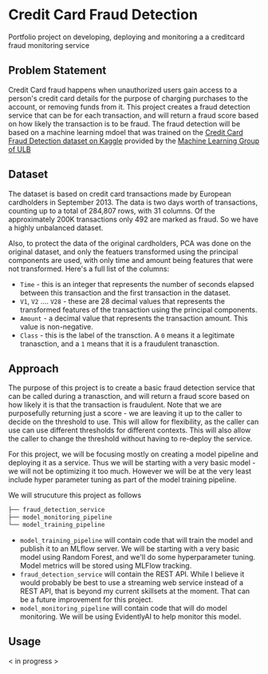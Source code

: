 # Credit Card Fraud Detection 
Portfolio project on developing, deploying and monitoring a a creditcard fraud monitoring service

## Problem Statement 

Credit Card fraud happens when unauthorized users gain access to a person's credit card details for the purpose of charging purchases to the account, or removing funds from it.  This project creates a fraud detection service that can be for each transaction, and will return a fraud score based on how likely the transaction is to be fraud. The fraud detection will be based on a machine learning mdoel that was trained on the [Credit Card Fraud Detection dataset on Kaggle](https://www.kaggle.com/datasets/mlg-ulb/creditcardfraud) provided by the [Machine Learning Group of ULB](https://mlg.ulb.ac.be/)

## Dataset

The dataset is based on credit card transactions made by European cardholders in September 2013. The data is two days worth of transactions, counting up to a total of 284,807 rows, with 31 columns. Of the approximately 200K transactions only 492 are marked as fraud. So we have a highly unbalanced dataset.

Also, to protect the data of the original cardholders, PCA was done on the original dataset, and only the featuers transformed using the principal components are used, with only time and amount being features that were not transformed. Here's a full list of the columns:

  - `Time` - this is an integer that represents the number of seconds elapsed between this transaction and the first transaction in the dataset.
  - `V1`, `V2` .... `V28` - these are 28 decimal values that represents the transformed features of the transaction using the principal components.
  - `Amount` - a decimal value that represents the transaction amount. This value is non-negative.
  - `Class` - this is the label of the transction. A `0` means it a legitimate tranasction, and a `1` means that it is a fraudulent tranasction.

## Approach

The purpose of this project is to create a basic fraud detection service that can be called during a tranasction, and will return a fraud score based on how likely it is that the transaction is fraudulent. Note that we are purposefully returning just a score - we are leaving it up to the caller to decide on the threshold to use. This will allow for flexibility, as the caller can use can use different thresholds for different contexts. This will also allow the caller to change the threshold without having to re-deploy the service.

For this project, we will be focusing mostly on creating a model pipeline and deploying it as a service. Thus we will be starting with a very basic model - we will not be optimizing it too much. However we will be at the very least include hyper parameter tuning as part of the model training pipeline.

We will strucuture this project as follows

```bash
├── fraud_detection_service
├── model_monitoring_pipeline
└── model_training_pipeline
```

  - `model_training_pipeline` will contain code that will train the model and publish it to an MLflow server. We will be starting with a very basic model using Random Forest, and we'll do some hyperparameter tuning. Model metrics will be stored using MLFlow tracking.
  - `fraud_detection_service` will contain the REST API. While I believe it would probably be best to use a streaming web service instead of a REST API, that is beyond my current skillsets at the moment. That can be a future improvement for this project. 
  - `model_monitoring_pipeline` will contain code that will do model monitoring. We will be using EvidentlyAI to help monitor this model.

## Usage
  < in progress >

